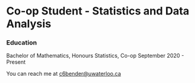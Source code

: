 # Co-op Student - Statistics and Data Analysis

### Education
Bachelor of Mathematics, Honours Statistics, Co-op               September 2020 - Present


You can reach me at c6bender@uwaterloo.ca

